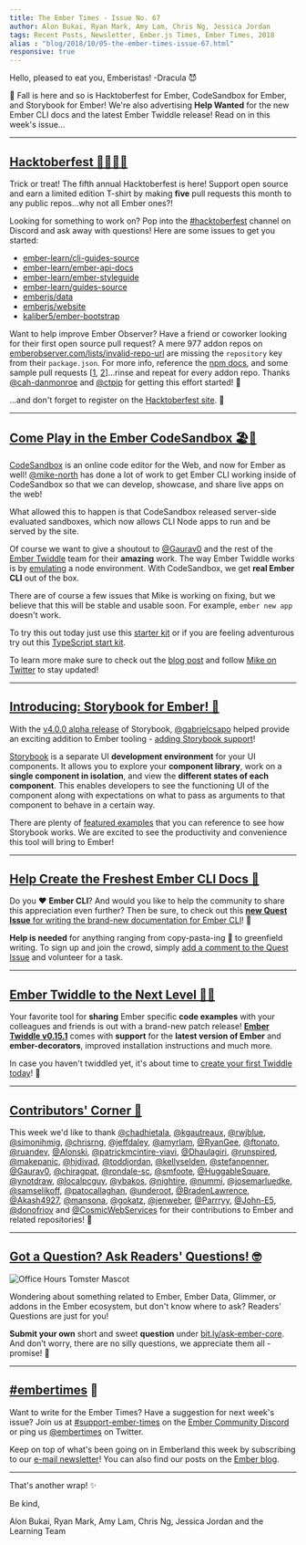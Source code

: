 ```yaml
---
title: The Ember Times - Issue No. 67
author: Alon Bukai, Ryan Mark, Amy Lam, Chris Ng, Jessica Jordan
tags: Recent Posts, Newsletter, Ember.js Times, Ember Times, 2018
alias : "blog/2018/10/05-the-ember-times-issue-67.html"
responsive: true
---
```


Hello, pleased to eat you, Emberistas! -Dracula 😈

🍂 Fall is here and so is Hacktoberfest for Ember, CodeSandbox for Ember, and Storybook for Ember! We're also advertising **Help Wanted** for the new Ember CLI docs and the latest Ember Twiddle release! Read on in this week's issue...

---

## [Hacktoberfest 🎃🍻👨‍💻](https://hacktoberfest.digitalocean.com/)

Trick or treat! The fifth annual Hacktoberfest is here! Support open source and earn a limited edition T-shirt by making **five** pull requests this month to any public repos...why not all Ember ones?!

Looking for something to work on? Pop into the [#hacktoberfest](https://discordapp.com/channels/480462759797063690/496453502298750988) channel on Discord and ask away with questions! Here are some issues to get you started:

* [ember-learn/cli-guides-source](https://github.com/ember-learn/cli-guides-source/issues)
* [ember-learn/ember-api-docs](https://github.com/ember-learn/ember-api-docs/labels/hacktoberfest)
* [ember-learn/ember-styleguide](https://github.com/ember-learn/ember-styleguide/issues?q=is%3Aissue+is%3Aopen+label%3Ahacktoberfest)
* [ember-learn/guides-source](https://github.com/ember-learn/guides-source/issues?q=is%3Aopen+is%3Aissue+label%3Ahacktoberfest)
* [emberjs/data](https://github.com/emberjs/data/labels/Hacktoberfest)
* [emberjs/website](https://github.com/emberjs/website/issues?q=is%3Aissue+is%3Aopen+label%3Ahacktoberfest)
* [kaliber5/ember-bootstrap](https://github.com/kaliber5/ember-bootstrap/labels/Hacktoberfest)

Want to help improve Ember Observer? Have a friend or coworker looking for their first open source pull request? A mere 977 addon repos on [emberobserver.com/lists/invalid-repo-url](https://emberobserver.com/lists/invalid-repo-url) are missing the `repository` key from their `package.json`. For more info, reference the [npm docs](https://docs.npmjs.com/files/package.json#repository), and some sample pull requests [[1](https://github.com/Addepar/addepar-ember-toolbox/pull/29), [2](https://github.com/Duder-onomy/ember-fetch-jsonp/pull/45)]...rinse and repeat for every addon repo. Thanks [@cah-danmonroe](https://github.com/cah-danmonroe) and [@ctpip](https://github.com/ctcpip) for getting this effort started! 💯

...and don't forget to register on the [Hacktoberfest site](https://hacktoberfest.digitalocean.com/). 👻

---

## [Come Play in the Ember CodeSandbox 🏖️🏰](https://medium.com/@mikenorth/ember-community-meet-codesandbox-10a43076b3fa)

[CodeSandbox](https://codesandbox.io) is an online code editor for the Web, and now for Ember as well! [@mike-north](https://github.com/mike-north) has done a lot of work to get Ember CLI working inside of CodeSandbox so that we can develop, showcase, and share live apps on the web!

What allowed this to happen is that CodeSandbox released server-side evaluated sandboxes, which now allows CLI Node apps to run and be served by the site.

Of course we want to give a shoutout to [@Gaurav0](https://github.com/Gaurav0) and the rest of the [Ember Twiddle](https://ember-twiddle.com/) team for their **amazing** work. The way Ember Twiddle works is by [emulating](https://github.com/ember-cli/ember-twiddle/blob/ac116eb20d1e6c2152313f865159c443a9e2bd6f/app/services/ember-cli.js#L261-L295) a node environment. With CodeSandbox, we get **real Ember CLI** out of the box.

There are of course a few issues that Mike is working on fixing, but we believe that this will be stable and usable soon. For example, `ember new app` doesn't work.

To try this out today just use this [starter kit](https://codesandbox.io/s/github/mike-north/ember-new-output) or if you are feeling adventurous try out this [TypeScript start kit](https://codesandbox.io/s/github/mike-north/ember-new-output/tree/typescript).

To learn more make sure to check out the [blog post](https://medium.com/@mikenorth/ember-community-meet-codesandbox-10a43076b3fa) and follow [Mike on Twitter](https://twitter.com/michaellnorth/status/1047231228020023296) to stay updated!

---

## [Introducing: Storybook for Ember! 📖](https://github.com/storybooks/storybook/pull/4237)

With the [v4.0.0 alpha release](https://github.com/storybooks/storybook/releases/tag/v4.0.0-alpha.24) of Storybook, [@gabrielcsapo](https://github.com/gabrielcsapo) helped provide an exciting addition to Ember tooling - [adding Storybook support](https://github.com/storybooks/storybook/pull/4237)!

[Storybook](https://github.com/storybooks/storybook) is a separate UI **development environment** for your UI components. It allows you to explore your **component library**, work on a **single component in isolation**, and view the **different states of each component**. This enables developers to see the functioning UI of the component along with expectations on what to pass as arguments to that component to behave in a certain way.

There are plenty of [featured examples](https://storybook.js.org/examples/) that you can reference to see how Storybook works. We are excited to see the productivity and convenience this tool will bring to Ember!

---

## [Help Create the Freshest Ember CLI Docs 🥒](https://github.com/ember-learn/cli-guides-source/issues/3)

Do you ❤️ **Ember CLI**? And would you like to help the community to share this appreciation even further?
Then be sure, to check out this [**new Quest Issue** for writing the brand-new documentation for Ember CLI](https://github.com/ember-learn/cli-guides-source/issues/3)! 💛

**Help is needed** for anything ranging from copy-pasta-ing 🍝 to greenfield writing. To sign up and join the crowd, simply [add a comment to the Quest Issue](https://github.com/ember-learn/cli-guides-source/issues/3) and volunteer for a task.

---

## [Ember Twiddle to the Next Level 🐹🎢](https://ember-twiddle.com/)

Your favorite tool for **sharing** Ember specific **code examples** with your colleagues and friends is out with a brand-new patch release! [**Ember Twiddle v0.15.1**](https://github.com/ember-cli/ember-twiddle/releases/tag/v0.15.1) comes with **support** for the **latest version of Ember** and **ember-decorators**, improved installation instructions and much more.

In case you haven't twiddled yet, it's about time to [create your first Twiddle today](https://ember-twiddle.com/)! 📝

---

## [Contributors' Corner 👏](https://guides.emberjs.com/release/contributing/repositories/)

<p>This week we'd like to thank <a href="https://github.com/chadhietala" target="gh-user">@chadhietala</a>, <a href="https://github.com/kgautreaux" target="gh-user">@kgautreaux</a>, <a href="https://github.com/rwjblue" target="gh-user">@rwjblue</a>, <a href="https://github.com/simonihmig" target="gh-user">@simonihmig</a>, <a href="https://github.com/chrisrng" target="gh-user">@chrisrng</a>, <a href="https://github.com/jeffdaley" target="gh-user">@jeffdaley</a>, <a href="https://github.com/amyrlam" target="gh-user">@amyrlam</a>, <a href="https://github.com/RyanGee" target="gh-user">@RyanGee</a>, <a href="https://github.com/ftonato" target="gh-user">@ftonato</a>, <a href="https://github.com/ruandev" target="gh-user">@ruandev</a>, <a href="https://github.com/Alonski" target="gh-user">@Alonski</a>, <a href="https://github.com/patrickmcintire-viavi" target="gh-user">@patrickmcintire-viavi</a>, <a href="https://github.com/Dhaulagiri" target="gh-user">@Dhaulagiri</a>, <a href="https://github.com/runspired" target="gh-user">@runspired</a>, <a href="https://github.com/makepanic" target="gh-user">@makepanic</a>, <a href="https://github.com/hjdivad" target="gh-user">@hjdivad</a>, <a href="https://github.com/toddjordan" target="gh-user">@toddjordan</a>, <a href="https://github.com/kellyselden" target="gh-user">@kellyselden</a>, <a href="https://github.com/stefanpenner" target="gh-user">@stefanpenner</a>, <a href="https://github.com/Gaurav0" target="gh-user">@Gaurav0</a>, <a href="https://github.com/chiragpat" target="gh-user">@chiragpat</a>, <a href="https://github.com/rondale-sc" target="gh-user">@rondale-sc</a>, <a href="https://github.com/smfoote" target="gh-user">@smfoote</a>, <a href="https://github.com/HuggableSquare" target="gh-user">@HuggableSquare</a>, <a href="https://github.com/ynotdraw" target="gh-user">@ynotdraw</a>, <a href="https://github.com/localpcguy" target="gh-user">@localpcguy</a>, <a href="https://github.com/ybakos" target="gh-user">@ybakos</a>, <a href="https://github.com/nightire" target="gh-user">@nightire</a>, <a href="https://github.com/nummi" target="gh-user">@nummi</a>, <a href="https://github.com/josemarluedke" target="gh-user">@josemarluedke</a>, <a href="https://github.com/samselikoff" target="gh-user">@samselikoff</a>, <a href="https://github.com/patocallaghan" target="gh-user">@patocallaghan</a>, <a href="https://github.com/underoot" target="gh-user">@underoot</a>, <a href="https://github.com/BradenLawrence" target="gh-user">@BradenLawrence</a>, <a href="https://github.com/Akash4927" target="gh-user">@Akash4927</a>, <a href="https://github.com/mansona" target="gh-user">@mansona</a>, <a href="https://github.com/gokatz" target="gh-user">@gokatz</a>, <a href="https://github.com/jenweber" target="gh-user">@jenweber</a>, <a href="https://github.com/Parrryy" target="gh-user">@Parrryy</a>, <a href="https://github.com/John-E5" target="gh-user">@John-E5</a>, <a href="https://github.com/donofriov" target="gh-user">@donofriov</a> and <a href="https://github.com/CosmicWebServices" target="gh-user">@CosmicWebServices</a> for their contributions to Ember and related repositories! 💖</p>

---

## [Got a Question? Ask Readers' Questions! 🤓](https://docs.google.com/forms/d/e/1FAIpQLScqu7Lw_9cIkRtAiXKitgkAo4xX_pV1pdCfMJgIr6Py1V-9Og/viewform)

<div class="blog-row">
  <img class="float-right small transparent padded" alt="Office Hours Tomster Mascot" title="Readers' Questions" src="/images/tomsters/officehours.png" />

  <p>Wondering about something related to Ember, Ember Data, Glimmer, or addons in the Ember ecosystem, but don't know where to ask? Readers’ Questions are just for you!</p>

<p><strong>Submit your own</strong> short and sweet <strong>question</strong> under <a href="https://bit.ly/ask-ember-core" target="rq">bit.ly/ask-ember-core</a>. And don’t worry, there are no silly questions, we appreciate them all - promise! 🤞</p>

</div>

---

## [#embertimes](https://emberjs.com/blog/tags/newsletter.html) 📰

Want to write for the Ember Times? Have a suggestion for next week's issue? Join us at [#support-ember-times](https://discordapp.com/channels/480462759797063690/485450546887786506) on the [Ember Community Discord](https://discordapp.com/invite/zT3asNS) or ping us [@embertimes](https://twitter.com/embertimes) on Twitter.

Keep on top of what's been going on in Emberland this week by subscribing to our [e-mail newsletter](https://the-emberjs-times.ongoodbits.com/)! You can also find our posts on the [Ember blog](https://emberjs.com/blog/tags/newsletter.html).

---


That's another wrap! ✨

Be kind,

Alon Bukai, Ryan Mark, Amy Lam, Chris Ng, Jessica Jordan and the Learning Team
